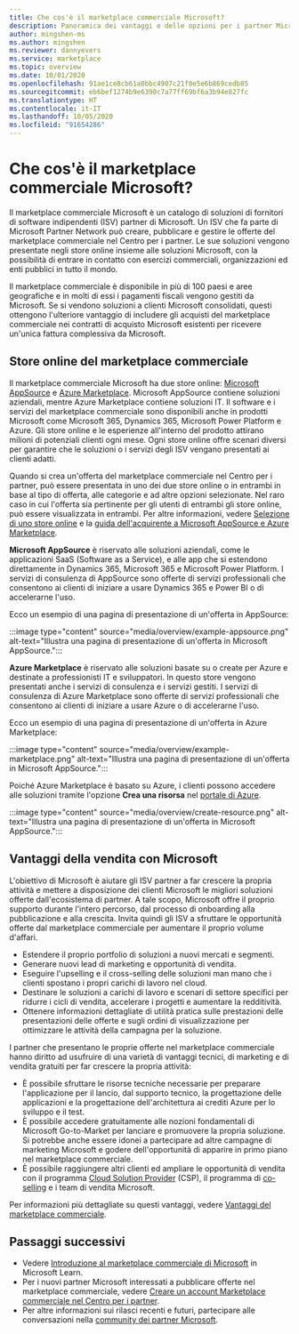 ```yaml
---
title: Che cos'è il marketplace commerciale Microsoft?
description: Panoramica dei vantaggi e delle opzioni per i partner Microsoft che presentano soluzioni nel marketplace commerciale Microsoft.
author: mingshen-ms
ms.author: mingshen
ms.reviewer: dannyevers
ms.service: marketplace
ms.topic: overview
ms.date: 10/01/2020
ms.openlocfilehash: 91ae1ce8cb61a0bbc4907c21f0e5e6b869cedb85
ms.sourcegitcommit: eb6bef1274b9e6390c7a77ff69bf6a3b94e827fc
ms.translationtype: HT
ms.contentlocale: it-IT
ms.lasthandoff: 10/05/2020
ms.locfileid: "91654286"
---
```

# <a name="what-is-the-microsoft-commercial-marketplace"></a>Che cos'è il marketplace commerciale Microsoft?

Il marketplace commerciale Microsoft è un catalogo di soluzioni di fornitori di software indipendenti (ISV) partner di Microsoft. Un ISV che fa parte di Microsoft Partner Network può creare, pubblicare e gestire le offerte del marketplace commerciale nel Centro per i partner. Le sue soluzioni vengono presentate negli store online insieme alle soluzioni Microsoft, con la possibilità di entrare in contatto con esercizi commerciali, organizzazioni ed enti pubblici in tutto il mondo.

Il marketplace commerciale è disponibile in più di 100 paesi e aree geografiche e in molti di essi i pagamenti fiscali vengono gestiti da Microsoft. Se si vendono soluzioni a clienti Microsoft consolidati, questi ottengono l'ulteriore vantaggio di includere gli acquisti del marketplace commerciale nei contratti di acquisto Microsoft esistenti per ricevere un'unica fattura complessiva da Microsoft.

## <a name="commercial-marketplace-online-stores"></a>Store online del marketplace commerciale

Il marketplace commerciale Microsoft ha due store online: [Microsoft AppSource](https://appsource.microsoft.com/) e [Azure Marketplace](https://azuremarketplace.microsoft.com/). Microsoft AppSource contiene soluzioni aziendali, mentre Azure Marketplace contiene soluzioni IT. Il software e i servizi del marketplace commerciale sono disponibili anche in prodotti Microsoft come Microsoft 365, Dynamics 365, Microsoft Power Platform e Azure. Gli store online e le esperienze all'interno del prodotto attirano milioni di potenziali clienti ogni mese. Ogni store online offre scenari diversi per garantire che le soluzioni o i servizi degli ISV vengano presentati ai clienti adatti.

Quando si crea un'offerta del marketplace commerciale nel Centro per i partner, può essere presentata in uno dei due store online o in entrambi in base al tipo di offerta, alle categorie e ad altre opzioni selezionate. Nel raro caso in cui l'offerta sia pertinente per gli utenti di entrambi gli store online, può essere visualizzata in entrambi. Per altre informazioni, vedere [Selezione di uno store online](determine-your-listing-type.md#selecting-an-online-store) e la [guida dell'acquirente a Microsoft AppSource e Azure Marketplace](https://aka.ms/MarketplaceBuyerGuide).

**Microsoft AppSource** è riservato alle soluzioni aziendali, come le applicazioni SaaS (Software as a Service), e alle app che si estendono direttamente in Dynamics 365, Microsoft 365 e Microsoft Power Platform. I servizi di consulenza di AppSource sono offerte di servizi professionali che consentono ai clienti di iniziare a usare Dynamics 365 e Power BI o di accelerarne l'uso.

Ecco un esempio di una pagina di presentazione di un'offerta in AppSource:

:::image type="content" source="media/overview/example-appsource.png" alt-text="Illustra una pagina di presentazione di un'offerta in Microsoft AppSource.":::

**Azure Marketplace** è riservato alle soluzioni basate su o create per Azure e destinate a professionisti IT e sviluppatori. In questo store vengono presentati anche i servizi di consulenza e i servizi gestiti. I servizi di consulenza di Azure Marketplace sono offerte di servizi professionali che consentono ai clienti di iniziare a usare Azure o di accelerarne l'uso.

Ecco un esempio di una pagina di presentazione di un'offerta in Azure Marketplace:

:::image type="content" source="media/overview/example-marketplace.png" alt-text="Illustra una pagina di presentazione di un'offerta in Microsoft AppSource."::: 

Poiché Azure Marketplace è basato su Azure, i clienti possono accedere alle soluzioni tramite l'opzione **Crea una risorsa** nel [portale di Azure](https://portal.azure.com/).

:::image type="content" source="media/overview/create-resource.png" alt-text="Illustra una pagina di presentazione di un'offerta in Microsoft AppSource."::: 

## <a name="benefits-of-selling-with-microsoft"></a>Vantaggi della vendita con Microsoft

L'obiettivo di Microsoft è aiutare gli ISV partner a far crescere la propria attività e mettere a disposizione dei clienti Microsoft le migliori soluzioni offerte dall'ecosistema di partner. A tale scopo, Microsoft offre il proprio supporto durante l'intero percorso, dal processo di onboarding alla pubblicazione e alla crescita. Invita quindi gli ISV a sfruttare le opportunità offerte dal marketplace commerciale per aumentare il proprio volume d'affari.

- Estendere il proprio portfolio di soluzioni a nuovi mercati e segmenti.
- Generare nuovi lead di marketing e opportunità di vendita.
- Eseguire l'upselling e il cross-selling delle soluzioni man mano che i clienti spostano i propri carichi di lavoro nel cloud. 
- Destinare le soluzioni a carichi di lavoro e scenari di settore specifici per ridurre i cicli di vendita, accelerare i progetti e aumentare la redditività.
- Ottenere informazioni dettagliate di utilità pratica sulle prestazioni delle presentazioni delle offerte e sugli ordini di visualizzazione per ottimizzare le attività della campagna per la soluzione.

I partner che presentano le proprie offerte nel marketplace commerciale hanno diritto ad usufruire di una varietà di vantaggi tecnici, di marketing e di vendita gratuiti per far crescere la propria attività:

- È possibile sfruttare le risorse tecniche necessarie per preparare l'applicazione per il lancio, dal supporto tecnico, la progettazione delle applicazioni e la progettazione dell'architettura ai crediti Azure per lo sviluppo e il test.
- È possibile accedere gratuitamente alle nozioni fondamentali di Microsoft Go-to-Market per lanciare e promuovere la propria soluzione. Si potrebbe anche essere idonei a partecipare ad altre campagne di marketing Microsoft e godere dell'opportunità di apparire in primo piano nel marketplace commerciale.
- È possibile raggiungere altri clienti ed ampliare le opportunità di vendita con il programma [Cloud Solution Provider](https://partner.microsoft.com/cloud-solution-provider) (CSP), il programma di [co-selling](marketplace-co-sell.md) e i team di vendita Microsoft.

Per informazioni più dettagliate su questi vantaggi, vedere [Vantaggi del marketplace commerciale](gtm-your-marketplace-benefits.md).

## <a name="next-steps"></a>Passaggi successivi

- Vedere [Introduzione al marketplace commerciale di Microsoft](/learn/modules/intro-commercial-marketplace/) in Microsoft Learn.
- Per i nuovi partner Microsoft interessati a pubblicare offerte nel marketplace commerciale, vedere [Creare un account Marketplace commerciale nel Centro per i partner](partner-center-portal/create-account.md).
- Per altre informazioni sui rilasci recenti e futuri, partecipare alle conversazioni nella [community dei partner Microsoft](https://www.microsoftpartnercommunity.com/).
